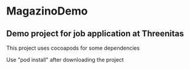# MagazinoDemo
## Demo project for job application at Threenitas

This project uses cocoapods for some dependencies

Use "pod install" after downloading the project
